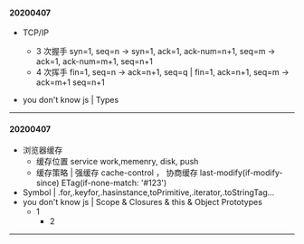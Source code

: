 #### 20200407

- TCP/IP

  - 3 次握手 syn=1, seq=n -> syn=1, ack=1, ack-num=n+1, seq=m -> ack=1, ack-num=m+1, seq=n+1
  - 4 次挥手 fin=1, seq=n -> ack=n+1, seq=q | fin=1, ack=n+1, seq=m -> ack=m+1 seq=n+1

- you don't know js | Types

---

#### 20200407

- 浏览器缓存
  - 缓存位置 service work,memenry, disk, push
  - 缓存策略 | 强缓存 cache-control ， 协商缓存 last-modify(if-modify-since) ETag(if-none-match: '#123')
- Symbol | .for,.keyfor,.hasinstance,toPrimitive,.iterator,.toStringTag...
- you don't know js | Scope & Closures & this & Object Prototypes
  - 1
    - 2

---
